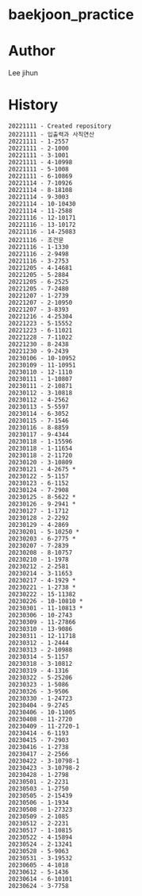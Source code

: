 # baekjoon_practice
 

# Author
Lee jihun


# History
    20221111 - Created repository 
    20221111 - 입출력과 사칙연산
    20221111 - 1-2557
    20221111 - 2-1000
    20221111 - 3-1001
    20221111 - 4-10998
    20221111 - 5-1008
    20221111 - 6-10869
    20221114 - 7-10926
    20221114 - 8-18108
    20221114 - 9-3003
    20221114 - 10-10430
    20221114 - 11-2588
    20221116 - 12-10171
    20221116 - 13-10172
    20221116 - 14-25083
    20221116 - 조건문
    20221116 - 1-1330
    20221116 - 2-9498
    20221116 - 3-2753
    20221205 - 4-14681
    20221205 - 5-2884
    20221205 - 6-2525
    20221205 - 7-2480
    20221207 - 1-2739
    20221207 - 2-10950
    20221207 - 3-8393
    20221216 - 4-25304
    20221223 - 5-15552
    20221223 - 6-11021
    20221228 - 7-11022
    20221230 - 8-2438
    20221230 - 9-2439
    20230106 - 10-10952
    20230109 - 11-10951
    20230110 - 12-1110
    20230111 - 1-10807
    20230111 - 2-10871
    20230112 - 3-10818 
    20230112 - 4-2562
    20230113 - 5-5597
    20230114 - 6-3052
    20230115 - 7-1546
    20230116 - 8-8859
    20230117 - 9-4344
    20230118 - 1-15596
    20230118 - 1-11654
    20230118 - 2-11720
    20230120 - 3-10809
    20230121 - 4-2675 *
    20230122 - 5-1157
    20230123 - 6-1152
    20230124 - 7-2908
    20230125 - 8-5622 *
    20230126 - 9-2941 *
    20230127 - 1-1712
    20230128 - 2-2292
    20230129 - 4-2869
    20230201 - 5-10250 *
    20230203 - 6-2775 *
    20230207 - 7-2839
    20230208 - 8-10757
    20230210 - 1-1978
    20230212 - 2-2581
    20230214 - 3-11653
    20230217 - 4-1929 *
    20230221 - 1-2738 *
    20230222 - 15-11382
    20230226 - 10-10810 *
    20230301 - 11-10813 *
    20230306 - 10-2743
    20230309 - 11-27866
    20230310 - 13-9086
    20230311 - 12-11718
    20230312 - 1-2444
    20230313 - 2-10988
    20230314 - 5-1157
    20230318 - 3-10812
    20230319 - 4-1316
    20230322 - 5-25206
    20230323 - 1-5086
    20230326 - 3-9506
    20230330 - 1-24723
    20230404 - 9-2745
    20230406 - 10-11005
    20230408 - 11-2720
    20230409 - 11-2720-1
    20230414 - 6-1193
    20230415 - 7-2903
    20230416 - 1-2738
    20230417 - 2-2566
    20230422 - 3-10798-1
    20230423 - 3-10798-2
    20230428 - 1-2798
    20230501 - 2-2231
    20230503 - 1-2750
    20230505 - 2-15439
    20230506 - 1-1934
    20230508 - 1-27323
    20230509 - 2-1085
    20230512 - 2-2231
    20230517 - 1-10815
    20230522 - 4-15894
    20230524 - 2-13241
    20230528 - 5-9063
    20230531 - 3-19532
    20230605 - 4-1018
    20230612 - 5-1436
    20230614 - 6-10101
    20230624 - 3-7758
